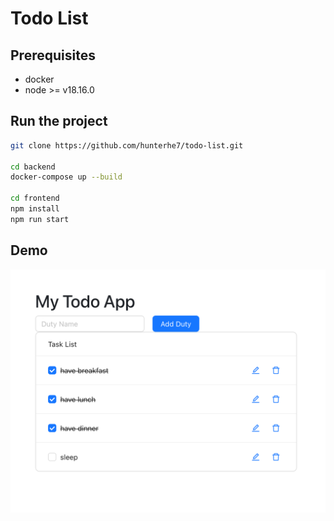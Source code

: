 # Todo List

## Prerequisites

- docker
- node >= v18.16.0

## Run the project

```bash
git clone https://github.com/hunterhe7/todo-list.git

cd backend
docker-compose up --build

cd frontend
npm install
npm run start
```

## Demo

![alt text](image.png)

